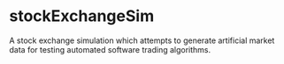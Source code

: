 # stockExchangeSim
A stock exchange simulation which attempts to generate artificial market data for testing automated software trading algorithms.
